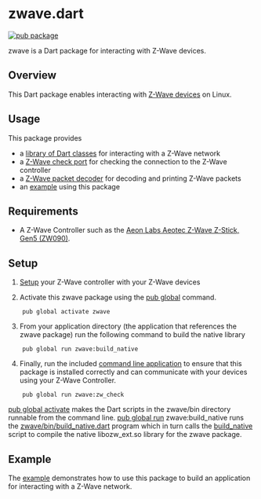 # zwave.dart

[![pub package](https://img.shields.io/pub/v/zwave.svg)](https://pub.dartlang.org/packages/zwave)

zwave is a Dart package for interacting with Z-Wave devices.

## Overview

This Dart package enables interacting with
[Z-Wave devices](https://www.z-wave.com/) on Linux.

## Usage

This package provides
* a [library of Dart classes](lib/) for interacting with a Z-Wave network
* a [Z-Wave check port](bin/check_port.dart) for checking the connection to the Z-Wave controller
* a [Z-Wave packet decoder](bin/decode_packet.dart) for decoding and printing Z-Wave packets
* an [example](example/example.dart) using this package

## Requirements

* A Z-Wave Controller such as the
  [Aeon Labs Aeotec Z-Wave Z-Stick, Gen5 (ZW090)](https://aeotec.com/z-wave-usb-stick).

## Setup

1) [Setup](https://www.z-wave.com/smart-home-DIY-resources)
your Z-Wave controller with your Z-Wave devices

2) Activate this zwave package using the
[pub global](https://www.dartlang.org/tools/pub/cmd/pub-global.html) command.
```
    pub global activate zwave
```

3) From your application directory (the application that references
the zwave package) run the following command to build the native library
```
    pub global run zwave:build_native
```

4) Finally, run the included [command line application](bin/check_port.dart) to ensure that this package
is installed correctly and can communicate with your devices using your Z-Wave Controller.
```
    pub global run zwave:zw_check
```

[pub global activate](https://www.dartlang.org/tools/pub/cmd/pub-global.html#activating-a-package)
makes the Dart scripts in the zwave/bin directory runnable
from the command line.
[pub global run](https://www.dartlang.org/tools/pub/cmd/pub-global.html#running-a-script)
zwave:build_native runs the [zwave/bin/build_native.dart](bin/build_native.dart)
program which in turn calls the [build_native](lib/src/native/build_native) script
to compile the native libozw_ext.so library for the zwave package.

## Example

The [example](example/example.dart) demonstrates how to use this package to build
an application for interacting with a Z-Wave network.
